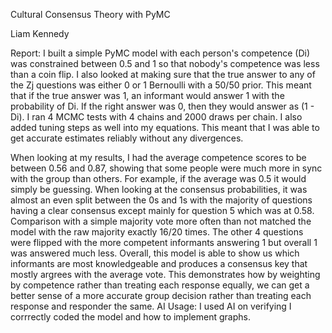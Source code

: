 Cultural Consensus Theory with PyMC

Liam Kennedy





Report:
I built a simple PyMC model with each person's competence (Di) was constrained between 0.5 and 1 so that nobody's competence was less than a coin flip. 
I also looked at making sure that the true answer to any of the Zj questions was either 0 or 1 Bernoulli with a 50/50 prior. This meant that if the true answer was 1, an informant would answer 1 with the probability of Di.
If the right answer was 0, then they would answer as (1 - Di). I ran 4 MCMC tests with 4 chains and 2000 draws per chain. I also added tuning steps as well into my equations. 
This meant that I was able to get accurate estimates reliably without any divergences. 

When looking at my results, I had the average competence scores to be between 0.56 and 0.87, showing that some people were much more in sync with the group than others. 
For example, if the average was 0.5 it would simply be guessing. 
When looking at the consensus probabilities, it was almost an even split between the 0s and 1s with the majority of questions having a clear consensus except mainly for question 5 which was at 0.58.
Comparison with a simple majority vote more often than not matched the model with the raw majority exactly 16/20 times. 
The other 4 questions were flipped with the more competent informants answering 1 but overall 1 was answered much less.
Overall, this model is able to show us which informants are most knowledgeable and produces a consensus key that mostly argrees with the average vote. 
This demonstrates how by weighting by competence rather than treating each response equally, we can get a better sense of a more accurate group decision rather than treating each response and responder the same.
AI Usage: I used AI on verifying I corrrectly coded the model and how to implement graphs.
